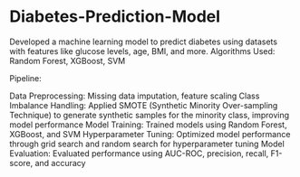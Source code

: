 # Diabetes-Prediction-Model

Developed a machine learning model to predict diabetes using datasets with features like glucose levels, age, BMI, and more.
Algorithms Used: Random Forest, XGBoost, SVM

Pipeline:

Data Preprocessing: Missing data imputation, feature scaling
Class Imbalance Handling: Applied SMOTE (Synthetic Minority Over-sampling Technique) to generate synthetic samples for the minority class, improving model performance
Model Training: Trained models using Random Forest, XGBoost, and SVM
Hyperparameter Tuning: Optimized model performance through grid search and random search for hyperparameter tuning
Model Evaluation: Evaluated performance using AUC-ROC, precision, recall, F1-score, and accuracy
